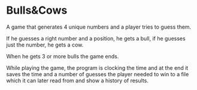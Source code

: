 # Bulls&Cows
A game that generates 4 unique numbers and a player tries to guess them.

If he guesses a right number and a position, he gets a bull, if he guesses just the number, he gets a cow.

When he gets 3 or more bulls the game ends.

While playing the game, the program is clocking the time and at the end it saves the time and a number of guesses the player needed to win to a file which it can later read from and show a history of results.
